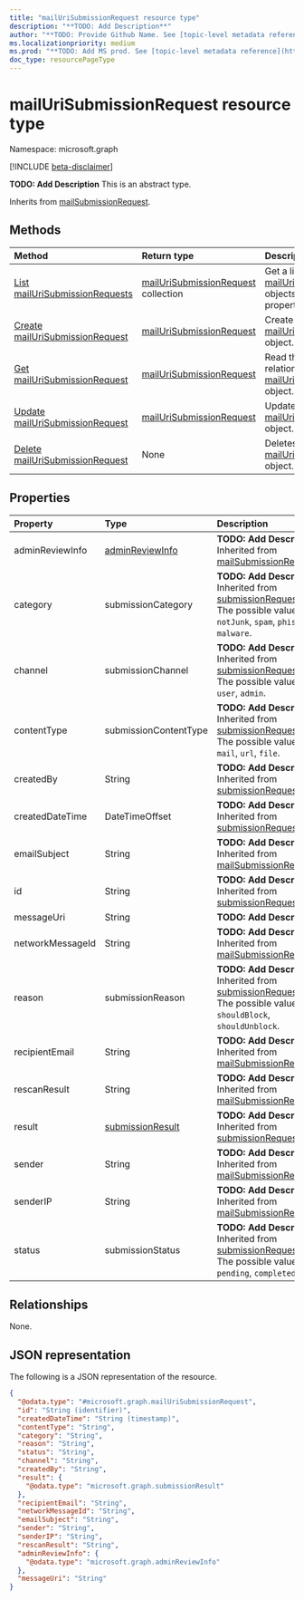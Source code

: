 ```yaml
---
title: "mailUriSubmissionRequest resource type"
description: "**TODO: Add Description**"
author: "**TODO: Provide Github Name. See [topic-level metadata reference](https://msgo.azurewebsites.net/add/document/guidelines/metadata.html#topic-level-metadata)**"
ms.localizationpriority: medium
ms.prod: "**TODO: Add MS prod. See [topic-level metadata reference](https://msgo.azurewebsites.net/add/document/guidelines/metadata.html#topic-level-metadata)**"
doc_type: resourcePageType
---
```


# mailUriSubmissionRequest resource type

Namespace: microsoft.graph

[!INCLUDE [beta-disclaimer](../../includes/beta-disclaimer.md)]

**TODO: Add Description**
This is an abstract type.


Inherits from [mailSubmissionRequest](../resources/mailsubmissionrequest.md).

## Methods
|Method|Return type|Description|
|:---|:---|:---|
|[List mailUriSubmissionRequests](../api/mailurisubmissionrequest-list.md)|[mailUriSubmissionRequest](../resources/mailurisubmissionrequest.md) collection|Get a list of the [mailUriSubmissionRequest](../resources/mailurisubmissionrequest.md) objects and their properties.|
|[Create mailUriSubmissionRequest](../api/mailurisubmissionrequest-create.md)|[mailUriSubmissionRequest](../resources/mailurisubmissionrequest.md)|Create a new [mailUriSubmissionRequest](../resources/mailurisubmissionrequest.md) object.|
|[Get mailUriSubmissionRequest](../api/mailurisubmissionrequest-get.md)|[mailUriSubmissionRequest](../resources/mailurisubmissionrequest.md)|Read the properties and relationships of a [mailUriSubmissionRequest](../resources/mailurisubmissionrequest.md) object.|
|[Update mailUriSubmissionRequest](../api/mailurisubmissionrequest-update.md)|[mailUriSubmissionRequest](../resources/mailurisubmissionrequest.md)|Update the properties of a [mailUriSubmissionRequest](../resources/mailurisubmissionrequest.md) object.|
|[Delete mailUriSubmissionRequest](../api/mailurisubmissionrequest-delete.md)|None|Deletes a [mailUriSubmissionRequest](../resources/mailurisubmissionrequest.md) object.|

## Properties
|Property|Type|Description|
|:---|:---|:---|
|adminReviewInfo|[adminReviewInfo](../resources/adminreviewinfo.md)|**TODO: Add Description** Inherited from [mailSubmissionRequest](../resources/mailsubmissionrequest.md).|
|category|submissionCategory|**TODO: Add Description** Inherited from [submissionRequest](../resources/submissionrequest.md). The possible values are: `notJunk`, `spam`, `phishing`, `malware`.|
|channel|submissionChannel|**TODO: Add Description** Inherited from [submissionRequest](../resources/submissionrequest.md). The possible values are: `user`, `admin`.|
|contentType|submissionContentType|**TODO: Add Description** Inherited from [submissionRequest](../resources/submissionrequest.md). The possible values are: `mail`, `url`, `file`.|
|createdBy|String|**TODO: Add Description** Inherited from [submissionRequest](../resources/submissionrequest.md).|
|createdDateTime|DateTimeOffset|**TODO: Add Description** Inherited from [submissionRequest](../resources/submissionrequest.md).|
|emailSubject|String|**TODO: Add Description** Inherited from [mailSubmissionRequest](../resources/mailsubmissionrequest.md).|
|id|String|**TODO: Add Description** Inherited from [submissionRequest](../resources/submissionrequest.md).|
|messageUri|String|**TODO: Add Description**|
|networkMessageId|String|**TODO: Add Description** Inherited from [mailSubmissionRequest](../resources/mailsubmissionrequest.md).|
|reason|submissionReason|**TODO: Add Description** Inherited from [submissionRequest](../resources/submissionrequest.md). The possible values are: `shouldBlock`, `shouldUnblock`.|
|recipientEmail|String|**TODO: Add Description** Inherited from [mailSubmissionRequest](../resources/mailsubmissionrequest.md).|
|rescanResult|String|**TODO: Add Description** Inherited from [mailSubmissionRequest](../resources/mailsubmissionrequest.md).|
|result|[submissionResult](../resources/submissionresult.md)|**TODO: Add Description** Inherited from [submissionRequest](../resources/submissionrequest.md).|
|sender|String|**TODO: Add Description** Inherited from [mailSubmissionRequest](../resources/mailsubmissionrequest.md).|
|senderIP|String|**TODO: Add Description** Inherited from [mailSubmissionRequest](../resources/mailsubmissionrequest.md).|
|status|submissionStatus|**TODO: Add Description** Inherited from [submissionRequest](../resources/submissionrequest.md). The possible values are: `pending`, `completed`.|

## Relationships
None.

## JSON representation
The following is a JSON representation of the resource.
<!-- {
  "blockType": "resource",
  "keyProperty": "id",
  "@odata.type": "microsoft.graph.mailUriSubmissionRequest",
  "baseType": "microsoft.graph.mailSubmissionRequest",
  "openType": false
}
-->
``` json
{
  "@odata.type": "#microsoft.graph.mailUriSubmissionRequest",
  "id": "String (identifier)",
  "createdDateTime": "String (timestamp)",
  "contentType": "String",
  "category": "String",
  "reason": "String",
  "status": "String",
  "channel": "String",
  "createdBy": "String",
  "result": {
    "@odata.type": "microsoft.graph.submissionResult"
  },
  "recipientEmail": "String",
  "networkMessageId": "String",
  "emailSubject": "String",
  "sender": "String",
  "senderIP": "String",
  "rescanResult": "String",
  "adminReviewInfo": {
    "@odata.type": "microsoft.graph.adminReviewInfo"
  },
  "messageUri": "String"
}
```

